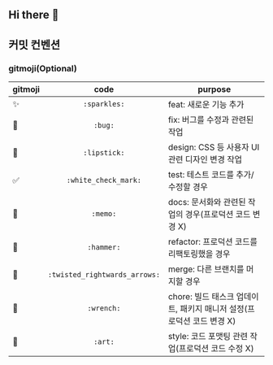 ## Hi there 👋

## 커밋 컨벤션
### gitmoji(Optional)
|  <center>gitmoji</center> |  <center>code</center> |  <center>purpose</center> |
|--------|:--------:|--------|
| ✨ | <center>`:sparkles:`</center> | feat: 새로운 기능 추가 |
| 🐛 | <center>`:bug:` </center> | fix: 버그를 수정과 관련된 작업 |
| 💄 | <center>`:lipstick:`</center> | design: CSS 등 사용자 UI 관련 디자인 변경 작업 |
| ✅ | <center>`:white_check_mark:`</center> | test: 테스트 코드를 추가/수정할 경우 |
| 📝 | <center>`:memo:`</center> | docs: 문서화와 관련된 작업의 경우(프로덕션 코드 변경 X) |
| 🔨 | <center>`:hammer:`</center> | refactor: 프로덕션 코드를 리팩토링했을 경우 |
| 🔀 | <center>`:twisted_rightwards_arrows:`</center> | merge: 다른 브랜치를 머지할 경우 |
| 🔧 | <center>`:wrench:`</center> | chore: 빌드 태스크 업데이트, 패키지 매니저 설정(프로덕션 코드 변경 X) |
| 🎨 | <center>`:art:`</center> | style: 코드 포맷팅 관련 작업(프로덕션 코드 수정 X) |

<!--

**Here are some ideas to get you started:**

🙋‍♀️ A short introduction - what is your organization all about?
🌈 Contribution guidelines - how can the community get involved?
👩‍💻 Useful resources - where can the community find your docs? Is there anything else the community should know?
🍿 Fun facts - what does your team eat for breakfast?
🧙 Remember, you can do mighty things with the power of [Markdown](https://docs.github.com/github/writing-on-github/getting-started-with-writing-and-formatting-on-github/basic-writing-and-formatting-syntax)
-->
